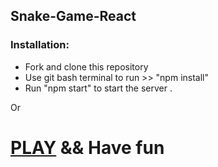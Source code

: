 ## Snake-Game-React
### Installation:
* Fork and clone this repository
* Use git bash terminal to run >> "npm install" 
* Run "npm start" to start the server .

Or
# [PLAY]() && Have fun
